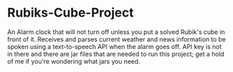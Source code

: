 # Rubiks-Cube-Project
An Alarm clock that will not turn off unless you put a solved Rubik's cube in front of it. Receives and parses current weather and news information to be spoken using a text-to-speech API when the alarm goes off. API key is not in there and there are jar files that are needed to run this project; get a hold of me if you're wondering what jars you need.
